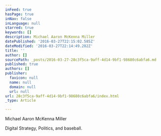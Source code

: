 ```yaml
---
inFeed: true
hasPage: true
inNav: false
inLanguage: null
starred: true
keywords: []
description: Michael Aaron McKenna Miller
datePublished: '2016-03-27T22:15:02.585Z'
dateModified: '2016-03-27T22:14:49.282Z'
title: ''
author: []
sourcePath: _posts/2016-03-27-28c3f5ca-9aff-4d14-9bf1-98680c6abfa6.md
published: true
authors: []
publisher:
  favicon: null
  name: null
  domain: null
  url: null
url: 28c3f5ca-9aff-4d14-9bf1-98680c6abfa6/index.html
_type: Article

---
```

Michael Aaron McKenna Miller

Digital Strategy, Politics, and baseball.